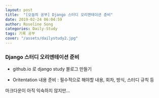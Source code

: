 ```yaml
---
layout: post
title:  "[오늘의 공부] Django 스터디 오리엔테이션 준비"
date: 2019-02-24 06:04:59
author: Roseline Song
categories: Daily-Study
tags: 기록 공부
cover: "/assets/dailystudy2.jpg"
---
```



### Django 스터디 오리엔테이션 준비

- github.io 로 django study 블로그 만들기

- Oritentation 내용 준비 : 필수적으로 해야할 내용, 회차, 방식, 스터디 규칙 등 

마크다운이 아직 익숙하지 않지만...

<br>
<br>
